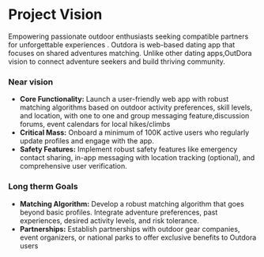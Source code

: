 # Project Vision
Empowering passionate outdoor enthusiasts seeking compatible partners for unforgettable experiences . Outdora is web-based dating app that focuses on shared adventures matching. Unlike other dating apps,OutDora vision to connect adventure seekers and build thriving community.

 ### Near vision 
- **Core Functionality:** Launch a user-friendly web app with robust matching algorithms based on outdoor activity preferences, skill levels, and location, with  one to one  and group messaging  feature,discussion forums, event calendars for local hikes/climbs
- **Critical Mass:** Onboard a minimum of  100K active users who regularly update profiles and engage with the app.
-  **Safety Features:** Implement robust safety features like emergency contact sharing, in-app messaging with location tracking (optional), and comprehensive user verification.

### Long therm  Goals 
 - **Matching Algorithm:** Develop a robust matching algorithm that goes beyond basic profiles. Integrate adventure preferences, past experiences, desired activity levels, and risk tolerance.
 - **Partnerships:** Establish partnerships with outdoor gear companies, event organizers, or national parks to offer exclusive benefits to Outdora users